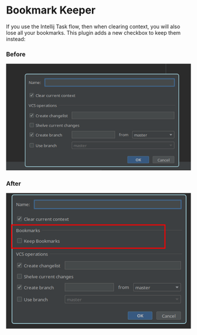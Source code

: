 # Bookmark Keeper

If you use the Intellij Task flow, then when clearing context, you will also
lose all your bookmarks. This plugin adds a new checkbox to keep them instead:

### Before

![create task before](pictures/before.png)

### After

![example checkbox](pictures/checkbox.png)


